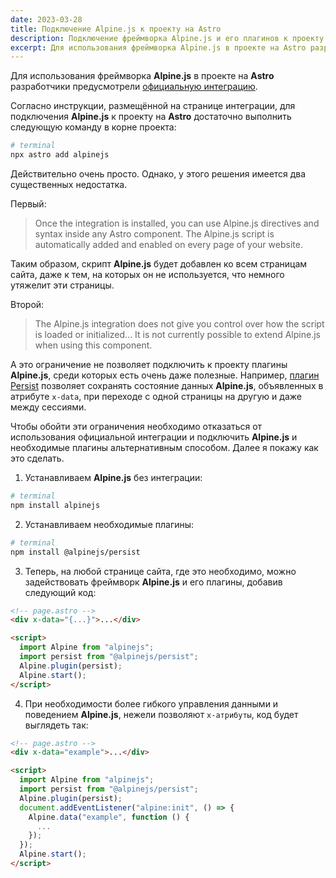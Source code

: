 ```yaml
---
date: 2023-03-28
title: Подключение Alpine.js к проекту на Astro
description: Подключение фреймворка Alpine.js и его плагинов к проекту на Astro
excerpt: Для использования фреймворка Alpine.js в проекте на Astro разработчики предусмотрели официальную интеграцию. Однако, у этого решения имеется два существенных недостатка. Чтобы обойти эти ограничения необходимо отказаться от использования официальной интеграции и подключить Alpine.js и необходимые плагины альтернативным способом...
---
```


Для использования фреймворка **Alpine.js** в проекте на **Astro** разработчики предусмотрели [официальную интеграцию](https://docs.astro.build/en/guides/integrations-guide/alpinejs/).

Согласно инструкции, размещённой на странице интеграции, для подключения **Alpine.js** к проекту на **Astro** достаточно выполнить следующую команду в корне проекта:

```bash
# terminal
npx astro add alpinejs
```

Действительно очень просто. Однако, у этого решения имеется два существенных недостатка.

Первый:

> Once the integration is installed, you can use Alpine.js directives and syntax inside any Astro component. The Alpine.js script is automatically added and enabled on every page of your website.

Таким образом, скрипт **Alpine.js** будет добавлен ко всем страницам сайта, даже к тем, на которых он не используется, что немного утяжелит эти страницы.

Второй:

> The Alpine.js integration does not give you control over how the script is loaded or initialized... It is not currently possible to extend Alpine.js when using this component.

А это ограничение не позволяет подключить к проекту плагины **Alpine.js**, среди которых есть очень даже полезные. Например, [плагин Persist](https://alpinejs.dev/plugins/persist) позволяет сохранять состояние данных **Alpine.js**, объявленных в атрибуте `x-data`, при переходе с одной страницы на другую и даже между сессиями.

Чтобы обойти эти ограничения необходимо отказаться от использования официальной интеграции и подключить **Alpine.js** и необходимые плагины альтернативным способом. Далее я покажу как это сделать.

1. Устанавливаем **Alpine.js** без интеграции:

```bash
# terminal
npm install alpinejs
```

2. Устанавливаем необходимые плагины:

```bash
# terminal
npm install @alpinejs/persist
```

3. Теперь, на любой странице сайта, где это необходимо, можно задействовать фреймворк **Alpine.js** и его плагины, добавив следующий код:

```html
<!-- page.astro -->
<div x-data="{...}">...</div>

<script>
  import Alpine from "alpinejs";
  import persist from "@alpinejs/persist";
  Alpine.plugin(persist);
  Alpine.start();
</script>
```

4. При необходимости более гибкого управления данными и поведением **Alpine.js**, нежели позволяют `x-атрибуты`, код будет выглядеть так:

```html
<!-- page.astro -->
<div x-data="example">...</div>

<script>
  import Alpine from "alpinejs";
  import persist from "@alpinejs/persist";
  Alpine.plugin(persist);
  document.addEventListener("alpine:init", () => {
    Alpine.data("example", function () {
      ...
    });
  });
  Alpine.start();
</script>
```
